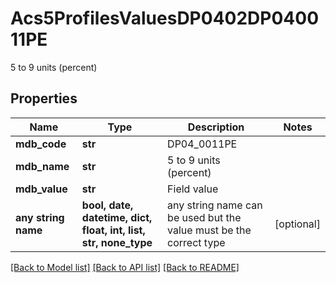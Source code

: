 # Acs5ProfilesValuesDP0402DP040011PE

5 to 9 units (percent)

## Properties
Name | Type | Description | Notes
------------ | ------------- | ------------- | -------------
**mdb_code** | **str** | DP04_0011PE | 
**mdb_name** | **str** | 5 to 9 units (percent) | 
**mdb_value** | **str** | Field value | 
**any string name** | **bool, date, datetime, dict, float, int, list, str, none_type** | any string name can be used but the value must be the correct type | [optional]

[[Back to Model list]](../README.md#documentation-for-models) [[Back to API list]](../README.md#documentation-for-api-endpoints) [[Back to README]](../README.md)


